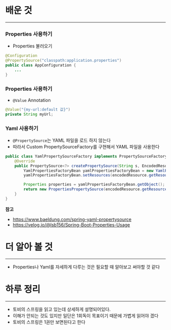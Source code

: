 # 배운 것
---
### Properties 사용하기
- Properties 불러오기

```java
@Configuration
@PropertySource("classpath:application.properties")
public class AppConfiguration {
    ...
}
```

### Properties 사용하기
- `@Value` Annotation
```java
@Value("{my-url:default 값}")
private String myUrl;
```
### Yaml 사용하기
- `@PropertySource`는 YAML 파일을 로드 하지 않는다
- 따라서 Custom PropertySourceFactory를 구현해서 YAML 파일을 사용한다

```java
public class YamlPropertySourceFactory implements PropertySourceFactory {
    @Override
    public PropertySource<?> createPropertySource(String s, EncodedResource encodedResource) throws IOException {
        YamlPropertiesFactoryBean yamlPropertiesFactoryBean = new YamlPropertiesFactoryBean();
        yamlPropertiesFactoryBean.setResources(encodedResource.getResource());

        Properties properties = yamlPropertiesFactoryBean.getObject();
        return new PropertiesPropertySource(encodedResource.getResource().getFilename(), properties);
    }
}

```
**참고**
- https://www.baeldung.com/spring-yaml-propertysource
- https://velog.io/@lsb156/Spring-Boot-Properties-Usage

# 더 알아 볼 것
---
- Properties나 Yaml를 자세하게 다루는 것은 필요할 때 알아보고 써야할 것 같다



# 하루 정리
---
- 토비의 스프링을 읽고 있는데 상세하게 설명되어있다.
- 이해가 안되는 것도 있지만 일단은 1회독이 목표이기 때문에 가볍게 읽어야 겠다
- 토비의 스프링은 1권만 보면된다고 한다